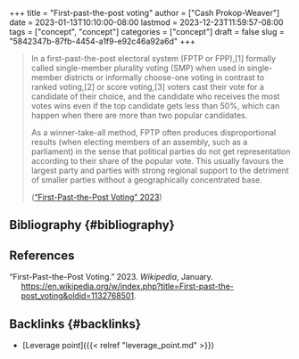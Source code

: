 +++
title = "First-past-the-post voting"
author = ["Cash Prokop-Weaver"]
date = 2023-01-13T10:10:00-08:00
lastmod = 2023-12-23T11:59:57-08:00
tags = ["concept", "concept"]
categories = ["concept"]
draft = false
slug = "5842347b-87fb-4454-a1f9-e92c46a92a6d"
+++

> In a first-past-the-post electoral system (FPTP or FPP),[1] formally called single-member plurality voting (SMP) when used in single-member districts or informally choose-one voting in contrast to ranked voting,[2] or score voting,[3] voters cast their vote for a candidate of their choice, and the candidate who receives the most votes wins even if the top candidate gets less than 50%, which can happen when there are more than two popular candidates.
>
> As a winner-take-all method, FPTP often produces disproportional results (when electing members of an assembly, such as a parliament) in the sense that political parties do not get representation according to their share of the popular vote. This usually favours the largest party and parties with strong regional support to the detriment of smaller parties without a geographically concentrated base.
>
> (<a href="#citeproc_bib_item_1">“First-Past-the-Post Voting” 2023</a>)


## Bibliography {#bibliography}

## References

<style>.csl-entry{text-indent: -1.5em; margin-left: 1.5em;}</style><div class="csl-bib-body">
  <div class="csl-entry"><a id="citeproc_bib_item_1"></a>“First-Past-the-Post Voting.” 2023. <i>Wikipedia</i>, January. <a href="https://en.wikipedia.org/w/index.php?title=First-past-the-post_voting&oldid=1132768501">https://en.wikipedia.org/w/index.php?title=First-past-the-post_voting&#38;oldid=1132768501</a>.</div>
</div>



## Backlinks {#backlinks}

-   [Leverage point]({{< relref "leverage_point.md" >}})

